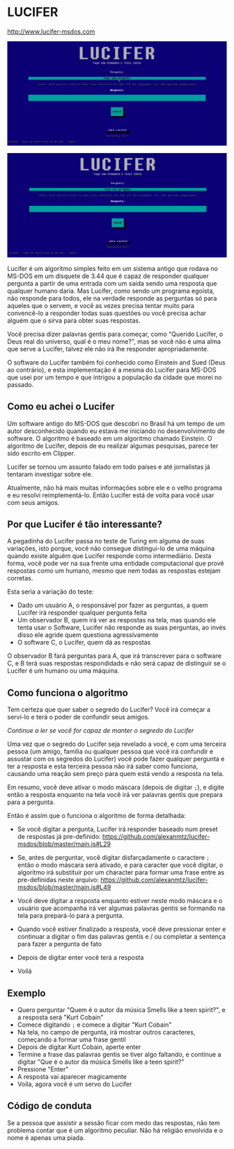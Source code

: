 # LUCIFER

http://www.lucifer-msdos.com

![Um exemplo do lucifer quando ele não te responde](lucifer-no-answer.gif)

![Um exemplo do Lucifer quando ele te responde](lucifer-answer.gif)

Lucifer é um algoritmo simples feito em um sistema antigo que rodava no MS-DOS em um disquete de 3.44 que é capaz de responder qualquer pergunta a partir de uma entrada com um saída sendo uma resposta que qualquer humano daria. Mas Lucifer, como sendo um programa egoísta, não responde para todos, ele na verdade responde as perguntas só para aqueles que o servem, e você as vezes precisa tentar muito para convencê-lo a responder todas suas questões ou você precisa achar alguém que o sirva para obter suas respostas.

Você precisa dizer palavras gentis para começar, como "Querido Lucifer, o Deus real do universo, qual é o meu nome?", mas se você não é uma alma que serve a Lucifer, talvez ele não irá lhe responder apropriadamente.

O software do Lucifer também foi conhecido como Einstein and Sued (Deus ao contrário), e esta implementação é a mesma do Lucifer para MS-DOS que usei por um tempo e que intrigou a população da cidade que morei no passado.

## Como eu achei o Lucifer
Um software antigo do MS-DOS que descobri no Brasil há um tempo de um autor desconhecido quando eu estava me iniciando no desenvolvimento de software. O algoritmo é baseado em um algoritmo chamado Einstein. O algoritmo de Lucifer, depois de eu realizar algumas pesquisas, parece ter sido escrito em Clipper.

Lucifer se tornou um assunto falado em todo países e até jornalistas já tentaram investigar sobre ele.

Atualmente, não há mais muitas informações sobre ele e o velho programa e eu resolvi reimplementá-lo. Então Lucifer está de volta para você usar com seus amigos.

## Por que Lucifer é tão interessante?
A pegadinha do Lucifer passa no teste de Turing em alguma de suas variações, isto porque, você não consegue distingui-lo de uma máquina quando existe alguém que Lucifer responde como intermediário. Desta forma, você pode ver na sua frente uma entidade computacional que provê respostas como um humano, mesmo que nem todas as respostas estejam corretas.

Esta seria a variação do teste:
* Dado um usuário A, o responsável por fazer as perguntas, a quem Lucifer irá responder qualquer pergunta feita
* Um observador B, quem irá ver as respostas na tela, mas quando ele tenta usar o Software, Lucifer não responde as suas perguntas, ao invés disso ele agride quem questiona agressivamente
* O software C, o Lucifer, quem dá as respostas

O observador B fará perguntas para A, que irá transcrever para o software C, e B terá suas respostas respondidads e não será capaz de distinguir se o Lucifer é um humano ou uma máquina.

## Como funciona o algoritmo
Tem certeza que quer saber o segredo do Lucifer? Você irá começar a servi-lo e terá o poder de confundir seus amigos.

*Continue a ler se você for capaz de manter o segredo do Lucifer*

Uma vez que o segredo do Lucifer seja revelado a você, e com uma terceira pessoa (um amigo, família ou qualquer pessoa que você irá confundir e assustar com os segredos do Lucifer) você pode fazer qualquer pergunta e ter a resposta e esta terceira pessoa não irá saber como funciona, causando uma reação sem preço para quem está vendo a resposta na tela.

Em resumo, você deve ativar o modo máscara (depois de digitar `;`), e digite então a resposta enquanto na tela você irá
 ver palavras gentis que prepara para a pergunta.

Então é assim que o funciona o algoritmo de forma detalhada:

* Se você digitar a pergunta, Lucifer irá responder baseado num preset de respostas já pre-definido: https://github.com/alexanmtz/lucifer-msdos/blob/master/main.js#L29

* Se, antes de perguntar, você digitar disfarçadamente o caractere `;` então o modo máscara será ativado, e para caracter que você digitar, o algoritmo irá substituir por um character para formar uma frase entre as pre-definidas neste arquivo: https://github.com/alexanmtz/lucifer-msdos/blob/master/main.js#L49

* Você deve digitar a resposta enquanto estiver neste modo máscara e o usuário que acompanha irá ver algumas palavras gentis se formando na tela para prepará-lo para a pergunta.

* Quando você estiver finalizado a resposta, você deve pressionar enter e continuar a digitar o fim das palavras gentis e / ou completar a sentença para fazer a pergunta de fato

* Depois de digitar enter você terá a resposta

* Voilá

## Exemplo

* Quero perguntar "Quem é o autor da música Smells like a teen spirit?", e a resposta será "Kurt Cobain"
* Comece digitando `;` e comece a digitar "Kurt Cobain"
* Na tela, no campo de pergunta, irá mostrar outros caracteres, começando a formar uma frase gentil
* Depois de digitar Kurt Cobain, aperte enter
* Termine a frase das palavras gentis se tiver algo faltando, e continue a digitar "Que é o autor da música Smells like a teen spirit?"
* Pressione "Enter"
* A resposta vai aparecer magicamente
* Voila, agora você é um servo do Lucifer

## Código de conduta
Se a pessoa que assistir a sessão ficar com medo das respostas, não tem problema contar que é um algoritmo peculiar. Não há religião envolvida e o nome é apenas uma piada.
